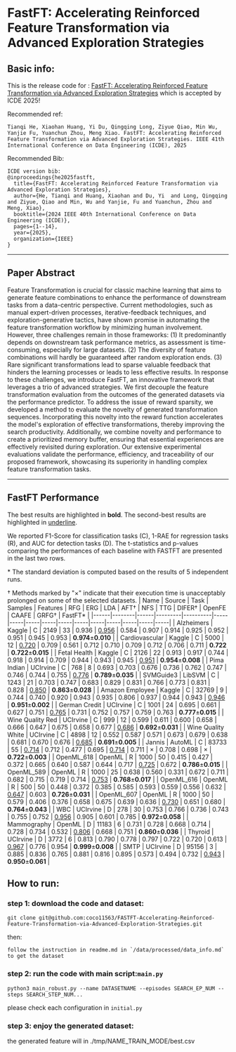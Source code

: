 # FastFT: Accelerating Reinforced Feature Transformation via Advanced Exploration Strategies
## Basic info:
This is the release code for :
[FastFT: Accelerating Reinforced Feature Transformation via Advanced Exploration Strategies](http://arxiv.org/abs/2503.20394)
which is accepted by ICDE 2025!


Recommended ref:
```
Tianqi He, Xiaohan Huang, Yi Du, Qingqing Long, Ziyue Qiao, Min Wu, Yanjie Fu, Yuanchun Zhou, Meng Xiao. FastFT: Accelerating Reinforced Feature Transformation via Advanced Exploration Strategies. IEEE 41th International Conference on Data Engineering (ICDE), 2025
```

Recommended Bib:
```
ICDE version bib:
@inproceedings{he2025fastft,
  title={FastFT: Accelerating Reinforced Feature Transformation via Advanced Exploration Strategies},
  author={He, Tianqi and Huang, Xiaohan and Du, Yi  and Long, Qingqing and Ziyue, Qiao and Min, Wu and Yanjie, Fu and Yuanchun, Zhou and Meng, Xiao},
  booktitle={2024 IEEE 40th International Conference on Data Engineering (ICDE)},
  pages={1--14},
  year={2025},
  organization={IEEE}
}
```
***
## Paper Abstract

Feature Transformation is crucial for classic machine learning that aims to generate feature combinations to enhance the performance of downstream tasks from a data-centric perspective. Current methodologies, such as manual expert-driven processes, iterative-feedback techniques, and exploration-generative tactics, have shown promise in automating the feature transformation workflow by minimizing human involvement.
However, three challenges remain in those frameworks: (1) It predominantly depends on downstream task performance metrics, as assessment is time-consuming, especially for large datasets. (2) The diversity of feature combinations will hardly be guaranteed after random exploration ends. (3) Rare significant transformations lead to sparse valuable feedback that hinders the learning processes or leads to less effective results. 
In response to these challenges, we introduce FastFT, an innovative framework that leverages a trio of advanced strategies. We first decouple the feature transformation evaluation from the outcomes of the generated datasets via the performance predictor. 
To address the issue of reward sparsity, we developed a method to evaluate the novelty of generated transformation sequences. Incorporating this novelty into the reward function accelerates the model's exploration of effective transformations, thereby improving the search productivity. 
Additionally, we combine novelty and performance to create a prioritized memory buffer, ensuring that essential experiences are effectively revisited during exploration. Our extensive experimental evaluations validate the performance, efficiency, and traceability of our proposed framework, showcasing its superiority in handling complex feature transformation tasks.
***

## FastFT Performance
The best results are highlighted in **bold**. The second-best results are highlighted in <u>underline</u>. 

We reported F1-Score for classification tasks (C), 1-RAE for regression tasks (R), and AUC for detection tasks (D). The
t-statistics and p-values comparing the performances of each baseline with FASTFT are presented in the last two rows.

 \* The standard deviation is computed based on the results of 5 independent runs.

† Methods marked by "×" indicate that their execution time is unacceptably prolonged on some of the selected datasets.
| Name | Source | Task | Samples | Features | RFG | ERG | LDA | AFT† | NFS | TTG | DIFER† | OpenFE | CAAFE | GRFG† | FastFT* |
|------|--------|------|---------|----------|-----|-----|-----|-----|-----|-----|-----|-----|-----|-----|-----|
| Alzheimers | Kaggle | C | 2149 | 33 | 0.936 | <u>0.956</u> | 0.584 | 0.907 | 0.914 | 0.925 | 0.952 | 0.951 | 0.945 | 0.953 | **0.974**±**0.010** |
| Cardiovascular | Kaggle | C | 5000 | 12 | <u>0.720</u> | 0.709 | 0.561 | 0.712 | 0.710 | 0.709 | 0.712 | 0.706 | 0.711 | **0.722** | **0.722**±**0.015** |
| Fetal Health | Kaggle | C | 2126 | 22 | 0.913 | 0.917 | 0.744 | 0.918 | 0.914 | 0.709 | 0.944 | 0.943 | 0.945 | <u>0.951</u> | **0.954**±**0.008** |
| Pima Indian | UCIrvine | C | 768 | 8 | 0.693 | 0.703 | 0.676 | 0.736 | 0.762 | 0.747 | 0.746 | 0.744 | 0.755 | <u>0.776</u> | **0.789**±**0.035** |
| SVMGuide3 | LibSVM | C | 1243 | 21 | 0.703 | 0.747 | 0.683 | 0.829 | 0.831 | 0.766 | 0.773 | 0.831 | 0.828 | <u>0.850</u> | **0.863**±**0.028** |
| Amazon Employee | Kaggle | C | 32769 | 9 | 0.744 | 0.740 | 0.920 | 0.943 | 0.935 | 0.806 | 0.937 | 0.944 | 0.943 | <u>0.946</u> | **0.951**±**0.002** |
| German Credit | UCIrvine | C | 1001 | 24 | 0.695 | 0.661 | 0.627 | 0.751 | <u>0.765</u> | 0.731 | 0.752 | 0.757 | 0.759 | 0.763 | **0.777**±**0.015** |
| Wine Quality Red | UCIrvine | C | 999 | 12 | 0.599 | 0.611 | 0.600 | 0.658 | 0.666 | 0.647 | 0.675 | 0.658 | 0.677 | <u>0.686</u> | **0.692**±**0.031** |
| Wine Quality White | UCIrvine | C | 4898 | 12 | 0.552 | 0.587 | 0.571 | 0.673 | 0.679 | 0.638 | 0.681 | 0.670 | 0.676 | <u>0.685</u> | **0.691**±**0.005** |
| Jannis | AutoML | C | 83733 | 55 | <u>0.714</u> | 0.712 | 0.477 | 0.695 | <u>0.714</u> | 0.711 | × | 0.708 | 0.698 | × | **0.722**±**0.003** |
| OpenML\_618 | OpenML | R | 1000 | 50 | 0.415 | 0.427 | 0.372 | 0.665 | 0.640 | 0.587 | 0.644 | 0.717 | <u>0.725</u> | 0.672 | **0.786**±**0.015** |
| OpenML\_589 | OpenML | R | 1000 | 25 | 0.638 | 0.560 | 0.331 | 0.672 | 0.711 | 0.682 | 0.715 | 0.719 | 0.714 | <u>0.753</u> | **0.768**±**0.017** |
| OpenML\_616 | OpenML | R | 500 | 50 | 0.448 | 0.372 | 0.385 | 0.585 | 0.593 | 0.559 | 0.556 | 0.632 | <u>0.647</u> | 0.603 | **0.726**±**0.031** |
| OpenML\_607 | OpenML | R | 1000 | 50 | 0.579 | 0.406 | 0.376 | 0.658 | 0.675 | 0.639 | 0.636 | <u>0.730</u> | 0.651 | 0.680 | **0.764**±**0.043** |
| WBC | UCIrvine | D | 278 | 30 | 0.753 | 0.766 | 0.736 | 0.743 | 0.755 | 0.752 | <u>0.956</u> | 0.905 | 0.601 | 0.785 | **0.972**±**0.058** |
| Mammography | OpenML | D | 11183 | 6 | 0.731 | 0.728 | 0.668 | 0.714 | 0.728 | 0.734 | 0.532 | <u>0.806</u> | 0.668 | 0.751 | **0.860**±**0.036** |
| Thyroid | UCIrvine | D | 3772 | 6 | 0.813 | 0.790 | 0.778 | 0.797 | 0.722 | 0.720 | 0.613 | <u>0.967</u> | 0.776 | 0.954 | **0.999**±**0.008** |
| SMTP | UCIrvine | D | 95156 | 3 | 0.885 | 0.836 | 0.765 | 0.881 | 0.816 | 0.895 | 0.573 | 0.494 | 0.732 | <u>0.943</u> | **0.950**±**0.061** |




## How to run:
### step 1: download the code and dataset:
```
git clone git@github.com:coco11563/FASTFT-Accelerating-Reinforced-Feature-Transformation-via-Advanced-Exploration-Strategies.git
```
then:
```
follow the instruction in readme.md in `/data/processed/data_info.md` to get the dataset
```

### step 2: run the code with main script:`main.py`

```
python3 main_robust.py --name DATASETNAME --episodes SEARCH_EP_NUM --steps SEARCH_STEP_NUM...
```

please check each configuration in `initial.py`

### step 3: enjoy the generated dataset:

the generated feature will in ./tmp/NAME_TRAIN_MODE/best.csv
